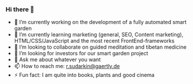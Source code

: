 ### Hi there 👋

- 🔭 I’m currently working on the development of a fully automated smart garden
- 🌱 I’m currently learning marketing (general, SEO, Content marketing), HTML/CSS/JavaScript and the most recent FrontEnd-frameworks
- 👯 I’m looking to collaborate on guided meditation and tibetan medicine
- 🤔 I’m looking for investors for our smart garden project
- 💬 Ask me about whatever you want
- 📫 How to reach me: r.sudarkin@gaertly.de
- ⚡ Fun fact: I am quite into books, plants and good cinema

